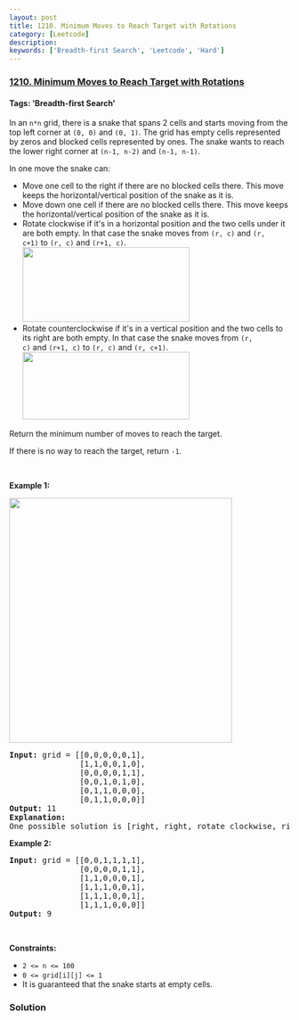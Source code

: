 ```yaml
---
layout: post
title: 1210. Minimum Moves to Reach Target with Rotations
category: [Leetcode]
description: 
keywords: ['Breadth-first Search', 'Leetcode', 'Hard']
---
```

### [1210. Minimum Moves to Reach Target with Rotations](https://leetcode.com/problems/minimum-moves-to-reach-target-with-rotations)

#### Tags: 'Breadth-first Search'

<div class="content__u3I1 question-content__JfgR"><div><p>In an <code>n*n</code> grid, there is a snake that spans 2 cells and starts moving from the top left corner at <code>(0, 0)</code> and <code>(0, 1)</code>. The grid has empty cells represented by zeros and blocked cells represented by ones. The snake wants to reach the lower right corner at <code>(n-1, n-2)</code> and <code>(n-1, n-1)</code>.</p>
<p>In one move the snake can:</p>
<ul>
<li>Move one cell to the right if there are no blocked cells there. This move keeps the horizontal/vertical position of the snake as it is.</li>
<li>Move down one cell if there are no blocked cells there. This move keeps the horizontal/vertical position of the snake as it is.</li>
<li>Rotate clockwise if it's in a horizontal position and the two cells under it are both empty. In that case the snake moves from <code>(r, c)</code> and <code>(r, c+1)</code> to <code>(r, c)</code> and <code>(r+1, c)</code>.<br/>
<img alt="" src="https://assets.leetcode.com/uploads/2019/09/24/image-2.png" style="width: 300px; height: 134px;"/></li>
<li>Rotate counterclockwise if it's in a vertical position and the two cells to its right are both empty. In that case the snake moves from <code>(r, c)</code> and <code>(r+1, c)</code> to <code>(r, c)</code> and <code>(r, c+1)</code>.<br/>
<img alt="" src="https://assets.leetcode.com/uploads/2019/09/24/image-1.png" style="width: 300px; height: 121px;"/></li>
</ul>
<p>Return the minimum number of moves to reach the target.</p>
<p>If there is no way to reach the target, return <code>-1</code>.</p>
<p> </p>
<p><strong>Example 1:</strong></p>
<p><strong><img alt="" src="https://assets.leetcode.com/uploads/2019/09/24/image.png" style="width: 400px; height: 439px;"/></strong></p>
<pre><strong>Input:</strong> grid = [[0,0,0,0,0,1],
               [1,1,0,0,1,0],
               [0,0,0,0,1,1],
               [0,0,1,0,1,0],
               [0,1,1,0,0,0],
               [0,1,1,0,0,0]]
<strong>Output:</strong> 11
<strong>Explanation:
</strong>One possible solution is [right, right, rotate clockwise, right, down, down, down, down, rotate counterclockwise, right, down].
</pre>
<p><strong>Example 2:</strong></p>
<pre><strong>Input:</strong> grid = [[0,0,1,1,1,1],
               [0,0,0,0,1,1],
               [1,1,0,0,0,1],
               [1,1,1,0,0,1],
               [1,1,1,0,0,1],
               [1,1,1,0,0,0]]
<strong>Output:</strong> 9
</pre>
<p> </p>
<p><strong>Constraints:</strong></p>
<ul>
<li><code>2 &lt;= n &lt;= 100</code></li>
<li><code>0 &lt;= grid[i][j] &lt;= 1</code></li>
<li>It is guaranteed that the snake starts at empty cells.</li>
</ul>
</div></div>

### Solution
